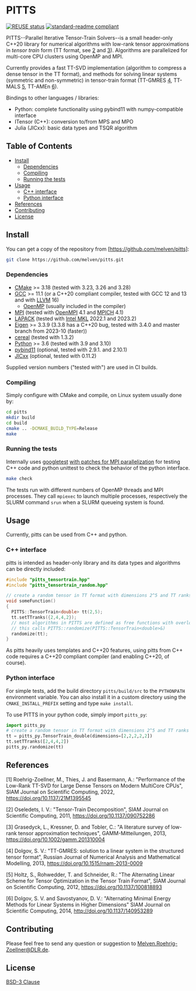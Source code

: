 <!--
SPDX-FileCopyrightText: 2023 German Aerospace Center (DLR)
SPDX-License-Identifier: BSD-3-Clause
-->

# PITTS

[![REUSE status](https://api.reuse.software/badge/github.com/melven/pitts)](https://api.reuse.software/info/github.com/melven/pitts)
[![standard-readme compliant](https://img.shields.io/badge/readme%20style-standard-brightgreen.svg)](https://github.com/RichardLitt/standard-readme)

PITTS--Parallel Iterative Tensor-Train Solvers--is a small header-only C++20 library for numerical algorithms with low-rank tensor approximations in *tensor train* form (TT format, see [2](#references) and [3](#references)).
Algorithms are parallelized for multi-core CPU clusters using OpenMP and MPI.

Currently provides a fast TT-SVD implementation (algorithm to compress a dense tensor in the TT format), and methods for solving linear systems (symmetric and non-symmetric) in tensor-train format (TT-GMRES [4](#references), TT-MALS [5](#references), TT-AMEn [6](#references)).

Bindings to other languages / libraries:
* Python: complete functionality using pybind11 with numpy-compatible interface
* ITensor (C++): conversion to/from MPS and MPO
* Julia (JlCxx): basic data types and TSQR algorithm

## Table of Contents

- [Install](#install)
	- [Dependencies](#dependencies)
	- [Compiling](#compiling)
	- [Running the tests](#running-the-tests)
- [Usage](#usage)
	- [C++ interface](#c-interface)
	- [Python interface](#python-interface)
- [References](#references)
- [Contributing](#contributing)
- [License](#license)

## Install
You can get a copy of the repository from [https://github.com/melven/pitts]:

```sh
git clone https://github.com/melven/pitts.git
```

### Dependencies
* [CMake](https://cmake.org) >= 3.18 (tested with 3.23, 3.26 and 3.28)
* [GCC](https://gcc.gnu.org) >= 11.1 (or a C++20 compliant compiler, tested with GCC 12 and 13 and with [LLVM](https://llvm.org) 16)
  * [OpenMP](https://www.openmp.org) (usually included in the compiler)
* [MPI](https://www.mpi-forum.org) (tested with [OpenMPI](https://open-mpi.org) 4.1 and [MPICH](https://www.mpich.org) 4.1)
* [LAPACK](http://www.netlib.org/lapack) (tested with [Intel MKL](https://software.intel.com/en-us/intel-mkl) 2022.1 and 2023.2)
* [Eigen](https://eigen.tuxfamily.org) >= 3.3.9 (3.3.8 has a C++20 bug, tested with 3.4.0 and master branch from 2023-10 (faster))
* [cereal](https://uscilab.github.io/cereal) (tested with 1.3.2)
* [Python](https://www.python.org) >= 3.6 (tested with 3.9 and 3.10)
* [pybind11](https://github.com/pybind/pybind11) (optional, tested with 2.9.1. and 2.10.1)
* [JlCxx](https://github.com/JuliaInterop/libcxxwrap-julia) (optional, tested with 0.11.2)

Supplied version numbers ("tested with") are used in CI builds.

### Compiling
Simply configure with CMake and compile, on Linux system usually done by:

```sh
cd pitts
mkdir build
cd build
cmake .. -DCMAKE_BUILD_TYPE=Release
make
```

### Running the tests
Internally uses [googletest](https://github.com/google/googletest) [with patches for MPI parallelization](https://github.com/DLR-SC/googletest_mpi) for testing C++ code
and python unittest to check the behavior of the python interface.

```sh
make check
```

The tests run with different numbers of OpenMP threads and MPI processes.
They call `mpiexec` to launch multiple processes, respectively the SLURM command `srun` when a SLURM queueing system is found.

## Usage
Currently, pitts can be used from C++ and python.

### C++ interface
pitts is intended as header-only library and its data types and algorithms can be directly included:

```c++
#include "pitts_tensortrain.hpp"
#include "pitts_tensortrain_random.hpp"

// create a random tensor in TT format with dimensions 2^5 and TT ranks [2,4,4,2]
void someFunction()
{
  PITTS::TensorTrain<double> tt(2,5);
  tt.setTTranks({2,4,4,2});
  // most algorithms in PITTS are defined as free functions with overloads for different data types,
  // this calls PITTS::randomize(PITTS::TensorTrain<double>&)
  randomize(tt);
}
```

As pitts heavily uses templates and C++20 features, using pitts from C++ code requires a C++20 compliant compiler (and enabling C++20, of course).

### Python interface
For simple tests, add the build directory `pitts/build/src` to the `PYTHONPATH` environment variable.
You can also install it in a custom directory using the `CMAKE_INSTALL_PREFIX` setting and type `make install`.

To use PITTS in your python code, simply import `pitts_py`:

```python
import pitts_py
# create a random tensor in TT format with dimensions 2^5 and TT ranks [2,4,4,2]
tt = pitts_py.TensorTrain_double(dimensions=[2,2,2,2,2])
tt.setTTranks([2,4,4,2])
pitts_py.randomize(tt)
```

## References

[1] Roehrig-Zoellner, M., Thies, J. and Basermann, A.: "Performance of the Low-Rank TT-SVD for Large Dense Tensors on Modern MultiCore CPUs", SIAM Journal on Scientific Computing, 2022, https://doi.org/10.1137/21M1395545

[2] Oseledets, I. V.: "Tensor-Train Decomposition", SIAM Journal on Scientific Computing, 2011, https://doi.org/10.1137/090752286

[3] Grasedyck, L., Kressner, D. and Tobler, C.: "A literature survey of low-rank tensor approximation techniques", GAMM-Mitteilungen, 2013, https://doi.org/10.1002/gamm.201310004

[4] Dolgov, S. V.: "TT-GMRES: solution to a linear system in the structured tensor format", Russian Journal of Numerical Analysis and Mathematical Modelling, 2013, https://doi.org/10.1515/rnam-2013-0009

[5] Holtz, S., Rohwedder, T. and Schneider, R.: "The Alternating Linear Scheme for Tensor Optimization in the Tensor Train Format", SIAM Journal on Scientific Computing, 2012, https://doi.org/10.1137/100818893

[6] Dolgov, S. V. and Savostyanov, D. V.: "Alternating Minimal Energy Methods for Linear Systems in Higher Dimensions" SIAM Journal on Scientific Computing, 2014, http://doi.org/10.1137/140953289

## Contributing

Please feel free to send any question or suggestion to Melven.Roehrig-Zoellner@DLR.de.

## License

[BSD-3 Clause](LICENSE)
